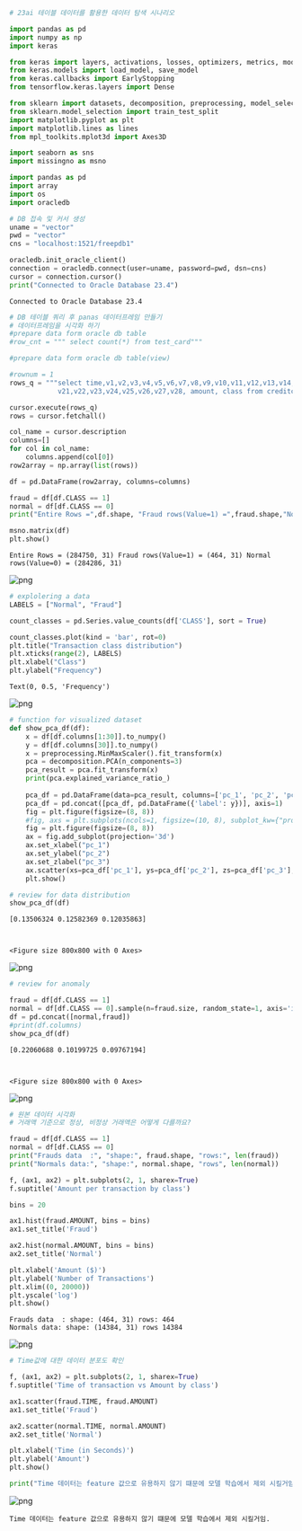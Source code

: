 ```python
# 23ai 테이블 데이터를 활용한 데이터 탐색 시나리오

import pandas as pd
import numpy as np
import keras

from keras import layers, activations, losses, optimizers, metrics, models
from keras.models import load_model, save_model
from keras.callbacks import EarlyStopping
from tensorflow.keras.layers import Dense

from sklearn import datasets, decomposition, preprocessing, model_selection
from sklearn.model_selection import train_test_split
import matplotlib.pyplot as plt
import matplotlib.lines as lines
from mpl_toolkits.mplot3d import Axes3D

import seaborn as sns
import missingno as msno

import pandas as pd
import array
import os
import oracledb

# DB 접속 및 커서 생성
uname = "vector"
pwd = "vector"
cns = "localhost:1521/freepdb1"

oracledb.init_oracle_client()
connection = oracledb.connect(user=uname, password=pwd, dsn=cns)
cursor = connection.cursor()
print("Connected to Oracle Database 23.4")

```

    Connected to Oracle Database 23.4



```python
# DB 테이블 쿼리 후 panas 데이터프레임 만들기
# 데이터프레임을 시각화 하기
#prepare data form oracle db table
#row_cnt = """ select count(*) from test_card"""

#prepare data form oracle db table(view)

#rownum = 1
rows_q = """select time,v1,v2,v3,v4,v5,v6,v7,v8,v9,v10,v11,v12,v13,v14,v15,v16,v17,v18,v19,v20,
            v21,v22,v23,v24,v25,v26,v27,v28, amount, class from creditcard_v """

cursor.execute(rows_q)
rows = cursor.fetchall()

col_name = cursor.description
columns=[]
for col in col_name:
    columns.append(col[0])
row2array = np.array(list(rows))

df = pd.DataFrame(row2array, columns=columns)

fraud = df[df.CLASS == 1]
normal = df[df.CLASS == 0]
print("Entire Rows =",df.shape, "Fraud rows(Value=1) =",fraud.shape,"Normal rows(Value=0) =",normal.shape)

msno.matrix(df)
plt.show()
```

    Entire Rows = (284750, 31) Fraud rows(Value=1) = (464, 31) Normal rows(Value=0) = (284286, 31)



    
![png](./images/output_1_1-1.png)
    



```python
# explolering a data 
LABELS = ["Normal", "Fraud"]

count_classes = pd.Series.value_counts(df['CLASS'], sort = True)

count_classes.plot(kind = 'bar', rot=0)
plt.title("Transaction class distribution")
plt.xticks(range(2), LABELS)
plt.xlabel("Class")
plt.ylabel("Frequency")

```




    Text(0, 0.5, 'Frequency')




    
![png](./images/output_2_1.png)
    



```python
# function for visualized dataset
def show_pca_df(df):
    x = df[df.columns[1:30]].to_numpy()
    y = df[df.columns[30]].to_numpy()
    x = preprocessing.MinMaxScaler().fit_transform(x)
    pca = decomposition.PCA(n_components=3)
    pca_result = pca.fit_transform(x)
    print(pca.explained_variance_ratio_)
    
    pca_df = pd.DataFrame(data=pca_result, columns=['pc_1', 'pc_2', 'pc_3'])
    pca_df = pd.concat([pca_df, pd.DataFrame({'label': y})], axis=1)
    fig = plt.figure(figsize=(8, 8))
    #fig, axs = plt.subplots(ncols=1, figsize=(10, 8), subplot_kw={"projection":"3d"})
    fig = plt.figure(figsize=(8, 8))
    ax = fig.add_subplot(projection='3d')
    ax.set_xlabel("pc_1")
    ax.set_ylabel("pc_2")
    ax.set_zlabel("pc_3")
    ax.scatter(xs=pca_df['pc_1'], ys=pca_df['pc_2'], zs=pca_df['pc_3'], c=pca_df['label'], s=25)
    plt.show()

# review for data distribution
show_pca_df(df)
```

    [0.13506324 0.12582369 0.12035863]



    <Figure size 800x800 with 0 Axes>



    
![png](./images/output_3_2.png)
    



```python
# review for anomaly

fraud = df[df.CLASS == 1]
normal = df[df.CLASS == 0].sample(n=fraud.size, random_state=1, axis='index')
df = pd.concat([normal,fraud])
#print(df.columns)
show_pca_df(df)
```

    [0.22060688 0.10199725 0.09767194]



    <Figure size 800x800 with 0 Axes>



    
![png](./images/output_4_2.png)
    



```python
# 원본 데이터 시각화
# 거래액 기준으로 정상, 비정상 거래액은 어떻게 다를까요?

fraud = df[df.CLASS == 1]
normal = df[df.CLASS == 0]
print("Frauds data  :", "shape:", fraud.shape, "rows:", len(fraud))
print("Normals data:", "shape:", normal.shape, "rows", len(normal))

f, (ax1, ax2) = plt.subplots(2, 1, sharex=True)
f.suptitle('Amount per transaction by class')

bins = 20

ax1.hist(fraud.AMOUNT, bins = bins)
ax1.set_title('Fraud')

ax2.hist(normal.AMOUNT, bins = bins)
ax2.set_title('Normal')

plt.xlabel('Amount ($)')
plt.ylabel('Number of Transactions')
plt.xlim((0, 20000))
plt.yscale('log')
plt.show()
```

    Frauds data  : shape: (464, 31) rows: 464
    Normals data: shape: (14384, 31) rows 14384



    
![png](./images/output_5_1-1.png)
    



```python
# Time값에 대한 데이터 분포도 확인

f, (ax1, ax2) = plt.subplots(2, 1, sharex=True)
f.suptitle('Time of transaction vs Amount by class')

ax1.scatter(fraud.TIME, fraud.AMOUNT)
ax1.set_title('Fraud')

ax2.scatter(normal.TIME, normal.AMOUNT)
ax2.set_title('Normal')

plt.xlabel('Time (in Seconds)')
plt.ylabel('Amount')
plt.show()

print("Time 데이터는 feature 값으로 유용하지 않기 떄문에 모델 학습에서 제외 시킬거임.") 
```


    
![png](./images/output_6_0-1.png)
    


    Time 데이터는 feature 값으로 유용하지 않기 떄문에 모델 학습에서 제외 시킬거임.


